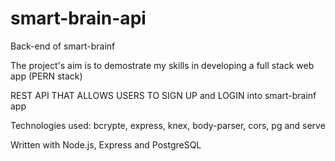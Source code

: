 # smart-brain-api
Back-end of smart-brainf

The project's aim is to demostrate my skills in developing a full stack web app (PERN stack)

REST API THAT ALLOWS USERS TO SIGN UP and LOGIN into smart-brainf app 

Technologies used: bcrypte, express, knex, body-parser, cors, pg and serve

Written with Node.js, Express and PostgreSQL
